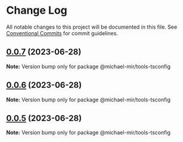 # Change Log

All notable changes to this project will be documented in this file.
See [Conventional Commits](https://conventionalcommits.org) for commit guidelines.

## [0.0.7](https://github.com/michael-mir/turborepo-example/compare/@michael-mir/tools-tsconfig@0.0.6...@michael-mir/tools-tsconfig@0.0.7) (2023-06-28)

**Note:** Version bump only for package @michael-mir/tools-tsconfig





## [0.0.6](https://github.com/michael-mir/turborepo-example/compare/@michael-mir/tools-tsconfig@0.0.5...@michael-mir/tools-tsconfig@0.0.6) (2023-06-28)

**Note:** Version bump only for package @michael-mir/tools-tsconfig





## [0.0.5](https://github.com/michael-mir/turborepo-example/compare/@michael-mir/tools-tsconfig@0.0.4...@michael-mir/tools-tsconfig@0.0.5) (2023-06-28)

**Note:** Version bump only for package @michael-mir/tools-tsconfig

